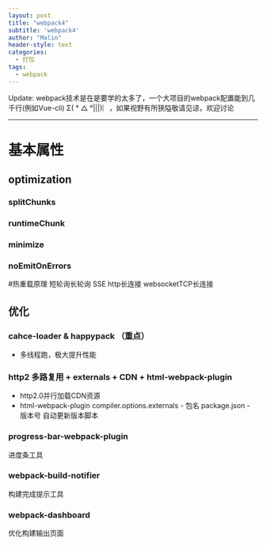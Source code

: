 ```yaml
---
layout: post
title: "webpack4"
subtitle: 'webpack4'
author: "Malin"
header-style: text
categories:
  - 打包
tags:
  - webpack
---
```


Update: webpack技术是在是要学的太多了，一个大项目的webpack配置能到几千行(例如Vue-cli)   Σ( ° △ °|||)︴，如果视野有所狭隘敬请见谅，欢迎讨论

---

# 基本属性
## optimization

### splitChunks

### runtimeChunk

### minimize

<!--more-->

### noEmitOnErrors
#热重载原理
短轮询长轮询 SSE http长连接 websocketTCP长连接

## 优化

### cahce-loader & happypack （重点）

- 多线程跑，极大提升性能

### http2 多路复用 + externals + CDN + html-webpack-plugin

- http2.0并行加载CDN资源
- html-webpack-plugin compiler.options.externals - 包名  package.json - 版本号 自动更新版本脚本

### progress-bar-webpack-plugin

进度条工具

### webpack-build-notifier

构建完成提示工具

### webpack-dashboard

优化构建输出页面
